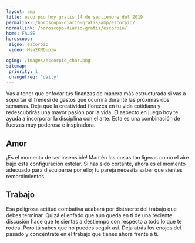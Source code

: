 ```yaml
---
layout: amp
title: escorpio hoy gratis 14 de septiembre del 2019 
permalink: /horoscopo-diario-gratis/amp/escorpio/
normallink: /horoscopo-diario-gratis/escorpio/
home: FALSE
horoscopo:
 signo: escorpio
 video: Msa2KMQupzw

ogimg: /images/escorpio_char.png
sitemap:
 priority: 1
 changefreq: 'daily'
---
```



Vas a tener que enfocar tus finanzas de manera más estructurada si vas a soportar el frenesí de gastos que ocurrirá durante las próximas dos semanas. Deja que la creatividad florezca en tu vida cotidiana y redescubrirás una mayor pasión por la vida. El aspecto en juego hoy te ayuda a incorporar la disciplina con el arte. Esta es una combinación de fuerzas muy poderosa e inspiradora.

## Amor

¡Es el momento de ser insensible! Mantén las cosas tan ligeras como el aire bajo esta configuración estelar. Si has sido cortante, ahora es el momento adecuado para disculparse por ello; tu pareja necesita saber que sientes remordimientos.

## Trabajo

Esa peligrosa actitud combativa acabará por distraerte del trabajo que debes terminar. Quizá el enfado que aun queda en ti de una reciente discusión hace que te sientas a destiempo con respecto a todo lo que te rodea. Pero tú sabes que no puedes seguir así. Deja atrás los enojos del pasado y concéntrate en el trabajo que tienes ahora frente a ti.